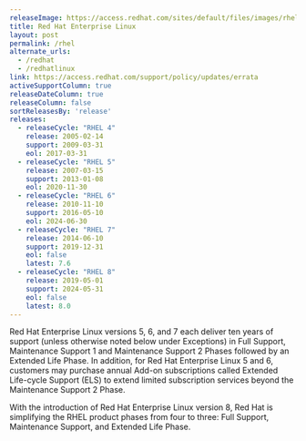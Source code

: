 ```yaml
---
releaseImage: https://access.redhat.com/sites/default/files/images/rhel_8_life_cycle_8_0519_releases.png
title: Red Hat Enterprise Linux
layout: post
permalink: /rhel
alternate_urls:
  - /redhat
  - /redhatlinux
link: https://access.redhat.com/support/policy/updates/errata
activeSupportColumn: true
releaseDateColumn: true
releaseColumn: false
sortReleasesBy: 'release'
releases:
  - releaseCycle: "RHEL 4"
    release: 2005-02-14
    support: 2009-03-31
    eol: 2017-03-31
  - releaseCycle: "RHEL 5"
    release: 2007-03-15
    support: 2013-01-08
    eol: 2020-11-30
  - releaseCycle: "RHEL 6"
    release: 2010-11-10
    support: 2016-05-10
    eol: 2024-06-30
  - releaseCycle: "RHEL 7"
    release: 2014-06-10
    support: 2019-12-31
    eol: false
    latest: 7.6
  - releaseCycle: "RHEL 8"
    release: 2019-05-01
    support: 2024-05-31
    eol: false
    latest: 8.0
---
```


Red Hat Enterprise Linux versions 5, 6, and 7 each deliver ten years of support (unless otherwise noted below under Exceptions) in Full Support, Maintenance Support 1 and Maintenance Support 2 Phases followed by an Extended Life Phase. In addition, for Red Hat Enterprise Linux 5 and 6, customers may purchase annual Add-on subscriptions called Extended Life-cycle Support (ELS) to extend limited subscription services beyond the Maintenance Support 2 Phase.

With the introduction of Red Hat Enterprise Linux version 8, Red Hat is simplifying the RHEL product phases from four to three: Full Support, Maintenance Support, and Extended Life Phase.
